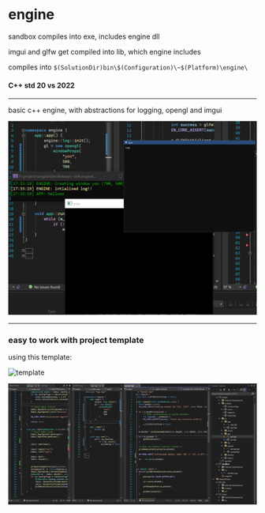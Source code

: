 # engine
<p> sandbox compiles into exe, includes engine dll </p>
<p> imgui and glfw get compiled into lib, which engine includes </p>

 compiles into ``` $(SolutionDir)bin\$(Configuration)\~$(Platform)\engine\ ```

<h4> C++ std 20 vs 2022 </h4>

--- 

<p> basic c++ engine, with abstractions for logging, opengl and imgui </p>

![example](https://github.com/quarzasiphix/screenshots/blob/main/engine-example.png)

--- 

<h3> easy to work with project template </h3>
<p> using this template: </p>

![template](https://github.com/quarzasiphix/template)

![project](https://github.com/quarzasiphix/screenshots/blob/main/engine-proj.png)

